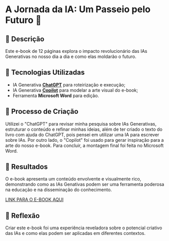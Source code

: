 # A Jornada da IA: Um Passeio pelo Futuro 🌌

## 📒 Descrição
Este e-book de 12 páginas explora o impacto revolucionário das IAs Generativas no nosso dia a dia e como elas moldarão o futuro.

## 🤖 Tecnologias Utilizadas
- IA Generativa **[ChatGPT](https://chat.openai.com)** para roteirização e execução;
- IA Generativa **[Copilot](https://copilot.microsoft.com/)** para modelar a arte visual do e-book;
- Ferramenta **Microsoft Word** para edição.

## 🧐 Processo de Criação
Utilizei o "ChatGPT" para revisar minha pesquisa sobre IAs Generativas, estruturar o conteúdo e refinar minhas ideias, além de ter criado o texto do livro com ajuda do ChatGPT, pois pensei em utilizar uma IA para escrever sobre IAs. Por outro lado, o "Copilot" foi usado para gerar inspiração para a arte do nosso e-book. Para concluir, a montagem final foi feita no Microsoft Word.

## 🚀 Resultados
O e-book apresenta um conteúdo envolvente e visualmente rico, demonstrando como as IAs Genativas podem ser uma ferramenta poderosa na educação e na disseminação do conhecimento.

[LINK PARA O E-BOOK AQUI](https://drive.google.com/file/d/1FRehcC9e0jcR0Lv9fd5NwRhhHoMF0jWW/view?usp=sharing)

## 💭 Reflexão
Criar este e-book foi uma experiência reveladora sobre o potencial criativo das IAs e como elas podem ser aplicadas em diferentes contextos.
